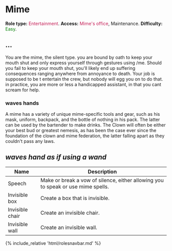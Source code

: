 # Mime
**Role type:** <font color= "#c51f57">Entertainment</font>. **Access:** <font color="#c51f57">Mime's office</font>, Maintenance. **Difficulty:** <font color="Green">Easy</font>.

## ...

You are the mime, the silent type. you are bound by oath to keep your mouth shut and only express yourself through gestures using /me. Should you fail to keep your mouth shut, you'll likely end up suffering consequences ranging anywhere from annoyance to death. Your job is supposed to be t entertain the crew, but nobody will egg you on to do that. in practice, you are more or less a handicapped assistant, in that you cant scream for help.


### waves hands

A mime has a variety of unique mime-specific tools and gear, such as his mask, uniform, backpack, and the bottle of nothing in his pack. The latter can be used by the bartender to make drinks. The Clown will often be either your best bud or greatest nemesis, as has been the case ever since the foundation of the clown and mime federation, the latter falling apart as they couldn't pass any laws.

## *waves hand as if using a wand*

| Name | Description | 
| - | - |
| Speech | Make or break a vow of silence, either allowing you to speak or use mime spells. |
| Invisible box  | Create a box that is invisible. | 
| Invisible chair   | Create an invisible chair. | 
| Invisible wall   | Create an invisible wall. | 



  {% include_relative 'html/rolesnavbar.md' %}
